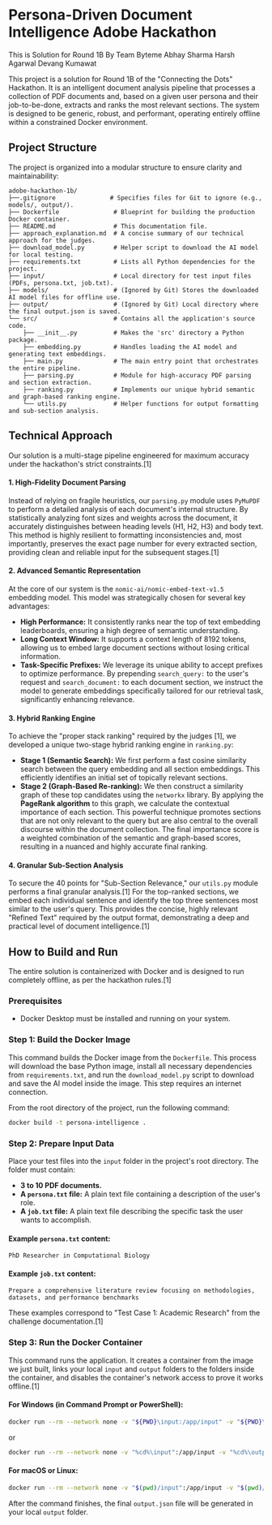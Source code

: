 
# Persona-Driven Document Intelligence Adobe Hackathon
This is Solution for Round 1B By Team Byteme
Abhay Sharma
Harsh Agarwal
Devang Kumawat

This project is a solution for Round 1B of the "Connecting the Dots" Hackathon. It is an intelligent document analysis pipeline that processes a collection of PDF documents and, based on a given user persona and their job-to-be-done, extracts and ranks the most relevant sections. The system is designed to be generic, robust, and performant, operating entirely offline within a constrained Docker environment.

## Project Structure

The project is organized into a modular structure to ensure clarity and maintainability:

```
adobe-hackathon-1b/
├──.gitignore               # Specifies files for Git to ignore (e.g., models/, output/).
├── Dockerfile               # Blueprint for building the production Docker container.
├── README.md                # This documentation file.
├── approach_explanation.md  # A concise summary of our technical approach for the judges.
├── download_model.py        # Helper script to download the AI model for local testing.
├── requirements.txt         # Lists all Python dependencies for the project.
├── input/                   # Local directory for test input files (PDFs, persona.txt, job.txt).
├── models/                  # (Ignored by Git) Stores the downloaded AI model files for offline use.
├── output/                  # (Ignored by Git) Local directory where the final output.json is saved.
└── src/                     # Contains all the application's source code.
    ├── __init__.py          # Makes the 'src' directory a Python package.
    ├── embedding.py         # Handles loading the AI model and generating text embeddings.
    ├── main.py              # The main entry point that orchestrates the entire pipeline.
    ├── parsing.py           # Module for high-accuracy PDF parsing and section extraction.
    ├── ranking.py           # Implements our unique hybrid semantic and graph-based ranking engine.
    └── utils.py             # Helper functions for output formatting and sub-section analysis.
```

## Technical Approach

Our solution is a multi-stage pipeline engineered for maximum accuracy under the hackathon's strict constraints.[1]

#### 1\. High-Fidelity Document Parsing

Instead of relying on fragile heuristics, our `parsing.py` module uses `PyMuPDF` to perform a detailed analysis of each document's internal structure. By statistically analyzing font sizes and weights across the document, it accurately distinguishes between heading levels (H1, H2, H3) and body text. This method is highly resilient to formatting inconsistencies and, most importantly, preserves the exact page number for every extracted section, providing clean and reliable input for the subsequent stages.[1]

#### 2\. Advanced Semantic Representation

At the core of our system is the `nomic-ai/nomic-embed-text-v1.5` embedding model. This model was strategically chosen for several key advantages:

  * **High Performance:** It consistently ranks near the top of text embedding leaderboards, ensuring a high degree of semantic understanding.
  * **Long Context Window:** It supports a context length of 8192 tokens, allowing us to embed large document sections without losing critical information.
  * **Task-Specific Prefixes:** We leverage its unique ability to accept prefixes to optimize performance. By prepending `search_query:` to the user's request and `search_document:` to each document section, we instruct the model to generate embeddings specifically tailored for our retrieval task, significantly enhancing relevance.

#### 3\. Hybrid Ranking Engine

To achieve the "proper stack ranking" required by the judges [1], we developed a unique two-stage hybrid ranking engine in `ranking.py`:

  * **Stage 1 (Semantic Search):** We first perform a fast cosine similarity search between the query embedding and all section embeddings. This efficiently identifies an initial set of topically relevant sections.
  * **Stage 2 (Graph-Based Re-ranking):** We then construct a similarity graph of these top candidates using the `networkx` library. By applying the **PageRank algorithm** to this graph, we calculate the contextual importance of each section. This powerful technique promotes sections that are not only relevant to the query but are also central to the overall discourse within the document collection. The final importance score is a weighted combination of the semantic and graph-based scores, resulting in a nuanced and highly accurate final ranking.

#### 4\. Granular Sub-Section Analysis

To secure the 40 points for "Sub-Section Relevance," our `utils.py` module performs a final granular analysis.[1] For the top-ranked sections, we embed each individual sentence and identify the top three sentences most similar to the user's query. This provides the concise, highly relevant "Refined Text" required by the output format, demonstrating a deep and practical level of document intelligence.[1]

## How to Build and Run

The entire solution is containerized with Docker and is designed to run completely offline, as per the hackathon rules.[1]

### Prerequisites

  * Docker Desktop must be installed and running on your system.

### Step 1: Build the Docker Image

This command builds the Docker image from the `Dockerfile`. This process will download the base Python image, install all necessary dependencies from `requirements.txt`, and run the `download_model.py` script to download and save the AI model inside the image. This step requires an internet connection.

From the root directory of the project, run the following command:

```bash
docker build -t persona-intelligence .
```

### Step 2: Prepare Input Data

Place your test files into the `input` folder in the project's root directory. The folder must contain:

  * **3 to 10 PDF documents.**
  * **A `persona.txt` file:** A plain text file containing a description of the user's role.
  * **A `job.txt` file:** A plain text file describing the specific task the user wants to accomplish.

#### Example `persona.txt` content:

```
PhD Researcher in Computational Biology
```

#### Example `job.txt` content:

```
Prepare a comprehensive literature review focusing on methodologies, datasets, and performance benchmarks
```

These examples correspond to "Test Case 1: Academic Research" from the challenge documentation.[1]

### Step 3: Run the Docker Container

This command runs the application. It creates a container from the image we just built, links your local `input` and `output` folders to the folders inside the container, and disables the container's network access to prove it works offline.[1]

#### For Windows (in Command Prompt or PowerShell):

```bash
docker run --rm --network none -v "${PWD}\input:/app/input" -v "${PWD}\output:/app/output" persona-intelligence
```
or 

```bash
docker run --rm --network none -v "%cd%\input":/app/input -v "%cd%\output":/app/output persona-intelligence
```

#### For macOS or Linux:

```bash
docker run --rm --network none -v "$(pwd)/input":/app/input -v "$(pwd)/output":/app/output persona-intelligence
```

After the command finishes, the final `output.json` file will be generated in your local `output` folder.
